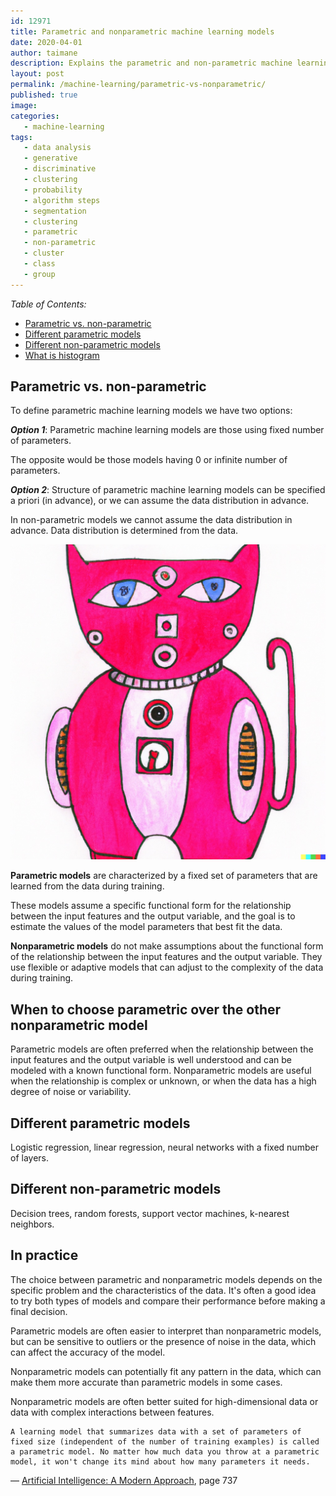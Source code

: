 ```yaml
---
id: 12971
title: Parametric and nonparametric machine learning models
date: 2020-04-01
author: taimane
description: Explains the parametric and non-parametric machine learning models.
layout: post
permalink: /machine-learning/parametric-vs-nonparametric/
published: true
image: 
categories: 
   - machine-learning
tags:
   - data analysis
   - generative
   - discriminative
   - clustering
   - probability
   - algorithm steps   
   - segmentation 
   - clustering
   - parametric
   - non-parametric
   - cluster
   - class
   - group
---
```

<script type="text/x-mathjax-config">
    MathJax.Hub.Config({
      tex2jax: {
        skipTags: ['script', 'noscript', 'style', 'textarea', 'pre'],
        inlineMath: [['$','$']]
      }
    });
</script>
<script src="https://cdn.mathjax.org/mathjax/latest/MathJax.js?config=TeX-AMS-MML_HTMLorMML" type="text/javascript"></script>
<style> img { width: 600px !important;}</style>


_Table of Contents:_

- [Parametric vs. non-parametric](#parametric-vs-non-parametric)
- [Different parametric models](#different-parametric-models)
- [Different non-parametric models](#different-non-parametric-models)
- [What is histogram](#what-is-histogram)
 

## Parametric vs. non-parametric

To define parametric machine learning models we have two options:

**_Option 1_**: Parametric machine learning models are those using fixed number of parameters.

The opposite would be those models having 0 or infinite number of parameters.

**_Option 2_**: Structure of parametric machine learning models can be specified a priori (in advance), or we can assume the data distribution in advance.

In non-parametric models we cannot assume the data distribution in advance. Data distribution is determined from the data.

![parametric](/wp-content/uploads/2023/parametric.nonparametric.jpg)

**Parametric models** are characterized by a fixed set of parameters that are learned from the data during training.

These models assume a specific functional form for the relationship between the input features and the output variable, and the goal is to estimate the values of the model parameters that best fit the data. 


**Nonparametric models** do not make assumptions about the functional form of the relationship between the input features and the output variable. They use flexible or adaptive models that can adjust to the complexity of the data during training. 

## When to choose parametric over the other nonparametric model

Parametric models are often preferred when the relationship between the input features and the output variable is well understood and can be modeled with a known functional form. Nonparametric models are useful when the relationship is complex or unknown, or when the data has a high degree of noise or variability.

## Different parametric models

Logistic regression, linear regression, neural networks with a fixed number of layers.


## Different non-parametric models

Decision trees, random forests, support vector machines, k-nearest neighbors.

## In practice 

The choice between parametric and nonparametric models depends on the specific problem and the characteristics of the data. It's often a good idea to try both types of models and compare their performance before making a final decision.


Parametric models are often easier to interpret than nonparametric models, but can be sensitive to outliers or the presence of noise in the data, which can affect the accuracy of the model.

Nonparametric models can potentially fit any pattern in the data, which can make them more accurate than parametric models in some cases.

Nonparametric models are often better suited for high-dimensional data or data with complex interactions between features.

    A learning model that summarizes data with a set of parameters of fixed size (independent of the number of training examples) is called a parametric model. No matter how much data you throw at a parametric model, it won't change its mind about how many parameters it needs.

— [Artificial Intelligence: A Modern Approach](https://www.amazon.com/Artificial-Intelligence-Approach-Stuart-Russell/dp/9332543518/ref=sr_1_6?crid=1L1TPYVZOB9B0&keywords=Artificial+Intelligence%3A+A+Modern+Approach&qid=1679935585&sprefix=artificial+intelligence+a+modern+approach%2Caps%2C187&sr=8-6), page 737

